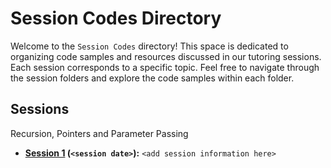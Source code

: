# Session Codes Directory

Welcome to the `Session Codes` directory! This space is dedicated to organizing code samples and resources discussed in our tutoring sessions. Each session corresponds to a specific topic. Feel free to navigate through the session folders and explore the code samples within each folder.

## Sessions
Recursion, Pointers and Parameter Passing
- **[Session 1](./Session%201:%20Recursion%20Pointers%20and%20Parameter%20Passing) (`<session date>`):** `<add session information here>`
